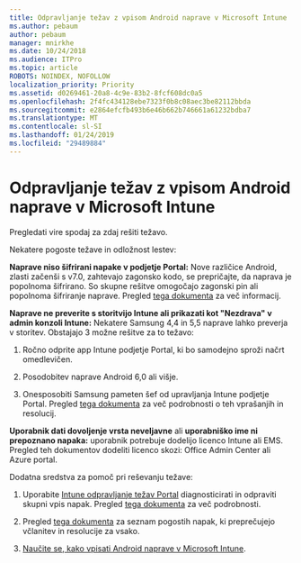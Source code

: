 ```yaml
---
title: Odpravljanje težav z vpisom Android naprave v Microsoft Intune
ms.author: pebaum
author: pebaum
manager: mnirkhe
ms.date: 10/24/2018
ms.audience: ITPro
ms.topic: article
ROBOTS: NOINDEX, NOFOLLOW
localization_priority: Priority
ms.assetid: d0269461-20a8-4c9e-83b2-8fcf608dc0a5
ms.openlocfilehash: 2f4fc434128ebe7323f0b8c08aec3be82112bbda
ms.sourcegitcommit: e2864efcfb493b6e46b662b746661a61232bdba7
ms.translationtype: MT
ms.contentlocale: sl-SI
ms.lasthandoff: 01/24/2019
ms.locfileid: "29489884"
---
```

# <a name="troubleshoot-issues-with-enrolling-android-devices-in-microsoft-intune"></a>Odpravljanje težav z vpisom Android naprave v Microsoft Intune

Pregledati vire spodaj za zdaj rešiti težavo.
  
Nekatere pogoste težave in odložnost lestev:
  
 **Naprave niso šifrirani napake v podjetje Portal:** Nove različice Android, zlasti začenši s v7.0, zahtevajo zagonsko kodo, se prepričajte, da naprava je popolnoma šifrirano. So skupne rešitve omogočajo zagonski pin ali popolnoma šifriranje naprave. Pregled [tega dokumenta](https://docs.microsoft.com/en-us/intune-user-help/your-device-appears-encrypted-but-cp-says-otherwise-android) za več informacij. 
  
 **Naprave ne preverite s storitvijo Intune ali prikazati kot "Nezdrava" v admin konzoli Intune:** Nekatere Samsung 4,4 in 5,5 naprave lahko preverja v storitev. Obstajajo 3 možne rešitve za to težavo: 
  
1. Ročno odprite app Intune podjetje Portal, ki bo samodejno sproži načrt omedlevičen.
    
2. Posodobitev naprave Android 6,0 ali višje.
    
3. Onesposobiti Samsung pameten šef od upravljanja Intune podjetje Portal. Pregled [tega dokumenta](https://docs.microsoft.com/en-us/intune-classic/troubleshoot/troubleshoot-device-enrollment-in-intune#devices-fail-to-check-in-with-the-intune-service-and-display-as-unhealthy-in-the-intune-admin-console) za več podrobnosti o teh vprašanjih in resolucij. 
    
 **Uporabnik dati dovoljenje vrsta neveljavne** ali **uporabniško ime ni prepoznano napaka:** uporabnik potrebuje dodelijo licenco Intune ali EMS. Pregled teh dokumentov dodeliti licenco skozi: Office Admin Center ali Azure portal. 
  
Dodatna sredstva za pomoč pri reševanju težave:
  
1. Uporabite [Intune odpravljanje težav Portal](https://devicemanagement.microsoft.com/#blade/Microsoft_Intune_DeviceSettings/TroubleshootBlade) diagnosticirati in odpraviti skupni vpis napak. Pregled [tega dokumenta](https://docs.microsoft.com/en-us/intune/help-desk-operators) za več podrobnosti. 
    
2. Pregled [tega dokumenta](https://docs.microsoft.com/en-us/intune-classic/Troubleshoot/troubleshoot-device-enrollment-in-intune) za seznam pogostih napak, ki preprečujejo včlanitev in resolucije za vsako. 
    
3. [Naučite se, kako vpisati Android naprave v Microsoft Intune](https://docs.microsoft.com/en-us/intune/android-enroll).
    

